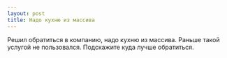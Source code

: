 ```yaml
---
layout: post 
title: Надо кухню из массива 
--- 
```

Решил обратиться в компанию, надо кухню из массива. Раньше такой услугой не пользовался. Подскажите куда лучше обратиться.